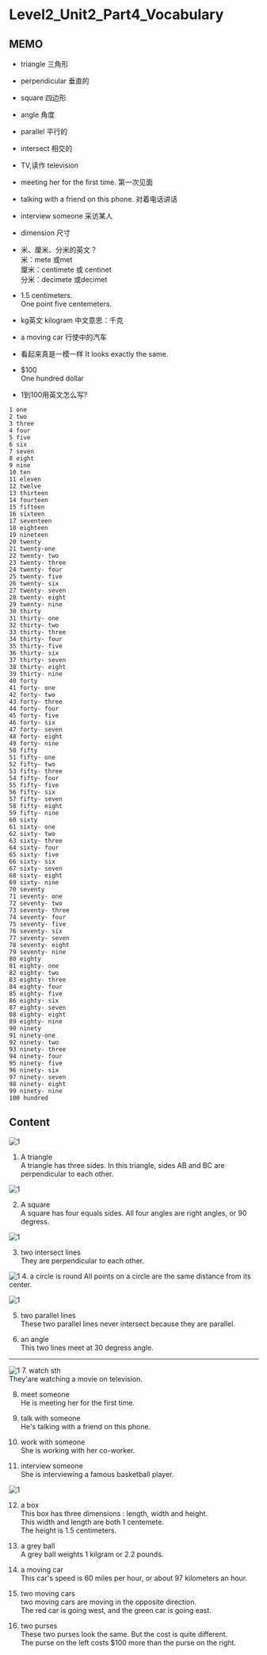 
# Level2_Unit2_Part4_Vocabulary

## MEMO  
-  triangle 三角形
- perpendicular 垂直的
- square 四边形
- angle 角度
- parallel 平行的
- intersect 相交的
- TV,读作 television
- meeting her for the first time.   第一次见面 
- talking with a friend on this phone.   对着电话讲话  
- interview someone   采访某人  
- dimension 尺寸  
- 米、厘米、分米的英文？  
米：mete   或met     
厘米：centimete 或 centinet   
分米：decimete   或decimet

- 1.5 centimeters.    
One point five centemeters.  

- kg英文  kilogram  中文意思：千克
- a moving car   行使中的汽车  
- 看起来真是一模一样 It looks exactly the same.  
- $100   
One hundred dollar  

 - 1到100用英文怎么写?
 ```
1 one 
2 two 
3 three 
4 four 
5 five 
6 six 
7 seven 
8 eight 
9 nine 
10 ten 
11 eleven 
12 twelve 
13 thirteen 
14 fourteen 
15 fifteen 
16 sixteen 
17 seventeen 
18 eighteen 
19 nineteen 
20 twenty 
21 twenty-one 
22 twenty- two 
23 twenty- three 
24 twenty- four 
25 twenty- five 
26 twenty- six 
27 twenty- seven 
28 twenty- eight 
29 twenty- nine 
30 thirty 
31 thirty- one 
32 thirty- two 
33 thirty- three 
34 thirty- four 
35 thirty- five 
36 thirty- six 
37 thirty- seven 
38 thirty- eight 
39 thirty- nine 
40 forty 
41 forty- one 
42 forty- two 
43 forty- three 
44 forty- four 
45 forty- five 
46 forty- six 
47 forty- seven 
48 forty- eight 
49 forty- nine 
50 fifty 
51 fifty- one 
52 fifty- two 
53 fifty- three 
54 fifty- four 
55 fifty- five 
56 fifty- six 
57 fifty- seven 
58 fifty- eight 
59 fifty- nine 
60 sixty 
61 sixty- one 
62 sixty- two 
63 sixty- three 
64 sixty- four 
65 sixty- five 
66 sixty- six 
67 sixty- seven 
68 sixty- eight 
69 sixty- nine 
70 seventy 
71 seventy- one 
72 seventy- two 
73 seventy- three 
74 seventy- four 
75 seventy- five 
76 seventy- six 
77 seventy- seven 
78 seventy- eight 
79 seventy- nine 
80 eighty 
81 eighty- one 
82 eighty- two 
83 eighty- three 
84 eighty- four 
85 eighty- five 
86 eighty- six 
87 eighty- seven 
88 eighty- eight 
89 eighty- nine 
90 ninety 
91 ninety-one 
92 ninety- two 
93 ninety- three 
94 ninety- four 
95 ninety- five 
96 ninety- six 
97 ninety- seven 
98 ninety- eight 
99 ninety- nine 
100 hundred
```

## Content  

![1](https://yingvickycao.github.io/img/english/liulishuo/Level2_Unit2_Part4_Vocabulary/1.png)
1. A triangle    
A triangle  has three sides.  In this  triangle, sides AB and BC are perpendicular to each other.      

![1](https://yingvickycao.github.io/img/english/liulishuo/Level2_Unit2_Part4_Vocabulary/2.png)

2. A square   
A square has four equals sides.  All four angles are right angles,  or 90 degress.     

![1](https://yingvickycao.github.io/img/english/liulishuo/Level2_Unit2_Part4_Vocabulary/3.png)

3. two intersect lines   
They are perpendicular to each other.   

![1](https://yingvickycao.github.io/img/english/liulishuo/Level2_Unit2_Part4_Vocabulary/4.png)
4. a circle is round 
All points on a circle are the same distance from its center.     

![1](https://yingvickycao.github.io/img/english/liulishuo/Level2_Unit2_Part4_Vocabulary/5.png)

5.  two parallel lines    
These two parallel lines never intersect because they are parallel.        

6. an angle  
This two lines meet at 30 degress angle.     

--- 


![1](https://yingvickycao.github.io/img/english/liulishuo/Level2_Unit2_Part4_Vocabulary/6.png)
7.  watch sth      
They'are watching a movie on television.     

8.  meet someone  
 He is meeting her for the first time.  

9. talk with someone  
He's talking with a friend on this phone.  

10. work with someone    
She is working with her co-worker.  

11.  interview someone    
She is interviewing a famous basketball player.    


![1](https://yingvickycao.github.io/img/english/liulishuo/Level2_Unit2_Part4_Vocabulary/7.png)

12. a box  
This box has three dimensions : length, width and height.  
This width and length are both 1 centemete.  
The height is 1.5 centimeters.    

13. a grey ball  
A grey ball  weights 1 kilgram or 2.2 pounds.    

14. a moving car  
This car's speed is 60 miles per hour,  or about 97 kilometers an hour.     

15. two moving cars  
two moving cars are moving in the opposite  direction.    
The red car is going west, and
the green car is going east.    
 
16. two purses  
These two purses look the same. But the cost is quite different.   
The purse on the left costs $100 more than the purse on the right.